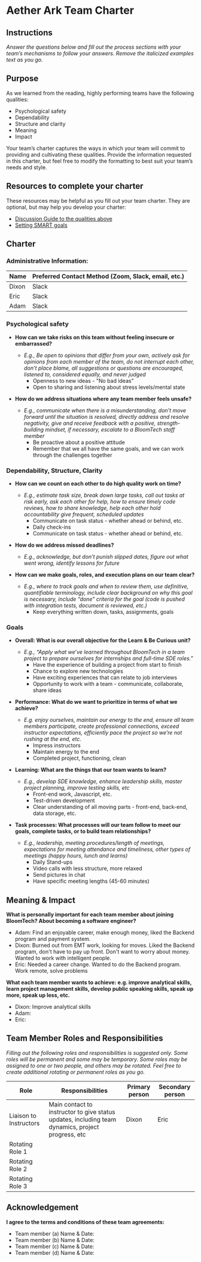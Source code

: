 # Aether Ark Team Charter

## Instructions

*Answer the questions below and fill out the process sections with your team’s
mechanisms to follow your answers. Remove the italicized examples text as you
go.*

## Purpose

As we learned from the reading, highly performing teams have the following
qualities:

* Psychological safety
* Dependability
* Structure and clarity
* Meaning
* Impact

Your team’s charter captures the ways in which your team will commit to
providing and cultivating these qualities. Provide the information requested in
this charter, but feel free to modify the formatting to best suit your team’s
needs and style.

## Resources to complete your charter

These resources may be helpful as you fill out your team charter. They are optional, but may help you develop your charter:

* [Discussion Guide to the qualities above](https://docs.google.com/document/d/1lgiz6mwZeyWEaJxN_NMI-tI5Qijv2BHh27DPLeSLE40)
* [Setting SMART goals](https://www.mindtools.com/pages/article/smart-goals.htm)

## Charter

### Administrative Information:

|Name            |Preferred Contact Method (Zoom, Slack, email, etc.) |
|---	           |---                                           |
|Dixon | Slack                                              |
|Eric |  Slack                                            |
|Adam |  Slack                                            |

### Psychological safety

* **How can we take risks on this team without feeling insecure or
  embarrassed?**
    
  * *E.g., Be open to opinions that differ from your own, actively ask for
      opinions from each member of the team, do not interrupt each other, don’t
      place blame, all suggestions or questions are encouraged, listened to,
      considered equally, and never judged*
    * Openness to new ideas - "No bad ideas"
    * Open to sharing and listening about stress levels/mental state
  

* **How do we address situations where any team member feels unsafe?**
    
  * *E.g., communicate when there is a misunderstanding, don’t move forward
      until the situation is resolved, directly address and resolve negativity,
      give and receive feedback with a positive, strength-building mindset, if
      necessary, escalate to a BloomTech staff member*  
    * Be proactive about a positive attitude
    * Remember that we all have the same goals, and we can work through the challenges together

### Dependability, Structure, Clarity

* **How can we count on each other to do high quality work on time?**
     
  * *E.g., estimate task size, break down large tasks, call out tasks at risk
       early, ask each other for help, how to ensure timely code reviews, how to
       share knowledge, help each other hold accountability give frequent,
       scheduled updates*  
    * Communicate on task status - whether ahead or behind, etc.
    * Daily check-ins
    * Communicate on task status - whether ahead or behind, etc.
    

* **How do we address missed deadlines?**
  * *E.g., acknowledge, but don’t punish slipped dates, figure out what went
         wrong, identify lessons for future*
  

* **How can we make goals, roles, and execution plans on our team clear?** 
  * *E.g., where to track goals and when to review them, use definitive,
       quantifiable terminology, include clear background on why this goal is
       necessary, include “done” criteria for the goal (code is pushed with
       integration tests, document is reviewed, etc.)*
    * Keep everything written down, tasks, assignments, goals


### Goals

* **Overall: What is our overall objective for the Learn & Be Curious unit?** 
  * *E.g., “Apply what we’ve learned throughout BloomTech in a team project to prepare
      ourselves for internships and full-time SDE roles.”*
    * Have the experience of building a project from start to finish
    * Chance to explore new technologies 
    * Have exciting experiences that can relate to job interviews
    * Opportunity to work with a team - communicate, collaborate, share ideas


* **Performance: What do we want to prioritize in terms of what we achieve?**
  * *E.g. enjoy ourselves, maintain our energy to the end, ensure all team members
      participate, create professional connections, exceed instructor
      expectations, efficiently pace the project so we’re not rushing at the end, etc.*
    * Impress instructors
    * Maintain energy to the end
    * Completed project, functioning, clean


* **Learning: What are the things that our team wants to learn?**
  * *E.g., develop SDE knowledge, enhance leadership skills, master project
      planning, improve testing skills, etc*
    * Front-end work, Javascript, etc.
    * Test-driven development
    * Clear understanding of all moving parts - front-end, back-end, data storage, etc.


* **Task processes: What processes will our team follow to meet our goals,
  complete tasks, or to build team relationships?**
  * *E.g., leadership, meeting procedures/length of meetings, expectations for
      meeting attendance and timeliness, other types of meetings (happy hours,
      lunch and learns)*
    * Daily Stand-ups
    * Video calls with less structure, more relaxed
    * Send pictures in chat
    * Have specific meeting lengths (45-60 minutes)


## Meaning & Impact

**What is personally important for each team member about joining BloomTech? About
becoming a software engineer?**

* Adam: Find an enjoyable career, make enough money, liked the Backend program and payment system.   
* Dixon: Burned out from EMT work, looking for moves. Liked the Backend program, don't have to pay up front. 
Don't want to worry about money. Wanted to work with intelligent people.
* Eric: Needed a career change. Wanted to do the Backend program. Work remote, solve problems 


**What each team member wants to achieve: e.g. improve analytical skills, learn
project management skills, develop public speaking skills, speak up more, speak
up less, etc.**

* Dixon: Improve analytical skills
* Adam: 
* Eric:

## Team Member Roles and Responsibilities

*Filling out the following roles and responsibilities is suggested only. Some
roles will be permanent and some may be temporary. Some roles may be assigned to
one or two people, and others may be rotated. Feel free to create additional
rotating or permanent roles as you go.*

|**Role**               |**Responsibilities** |**Primary person** |**Secondary person** |
|---                    |---                  |---                |---                  |
|Liaison to Instructors | Main contact to instructor to give status updates, including team dynamics, project progress, etc |Dixon|Eric|
|Rotating Role 1        |                     |                   |                     |
|Rotating Role 2        |                     |                   |                     |
|Rotating Role 3        |                     |                   |                     |

## Acknowledgement

**I agree to the terms and conditions of these team agreements:**

* Team member (a) Name & Date:
* Team member (b) Name & Date:
* Team member (c) Name & Date:
* Team member (d) Name & Date:
